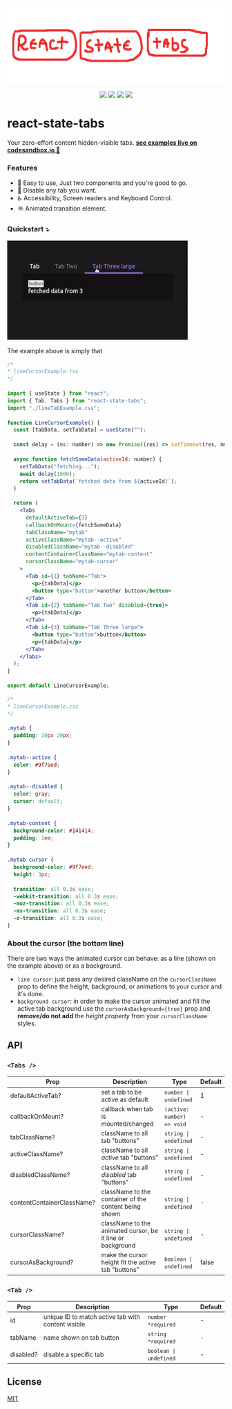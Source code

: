 
<p align="center">
  <a href="https://www.npmjs.com/package/react-state-tabs">
  </a>
    <img src="https://raw.githubusercontent.com/joaovitorzv/react-state-tabs/master/assets/logo.png" height="180">
</p>
<p align="center">
  <a href="https://github.com/joaovitorzv/react-state-tabs/actions/workflows/main.yaml">
<img src="https://github.com/joaovitorzv/react-state-tabs/actions/workflows/main.yaml/badge.svg" style="height: 19px"/></a>
  
  <a href="https://github.com/joaovitorzv/react-state-tabs/blob/master/LICENSE">
   <img src="https://img.shields.io/github/license/joaovitorzv/react-state-tabs?color=gree" /></a>
  
  <a href="https://www.npmjs.com/package/react-state-tabs">
    <img src="https://img.shields.io/npm/v/react-state-tabs?color=gree&logo=npm" /></a>
  <a href="https://reactjs.org/">
    <img src="https://img.shields.io/npm/dependency-version/react-state-tabs/peer/react" /></a>
</p>

# react-state-tabs
Your zero-effort content hidden-visible tabs. <strong>[see examples live on codesandbox.io 🧰](https://codesandbox.io/s/react-state-tabs-examples-gucij)</strong>

### Features
  - 🤯 Easy to use, Just two components and you're good to go.
  - 🚫 Disable any tab you want. 
  - ♿ Accessibility, Screen readers and Keyboard Control.
  - 🪅 Animated transition element.

### Quickstart ⤵️
<img height="229" src="https://raw.githubusercontent.com/joaovitorzv/react-state-tabs/master/assets/example.gif" />
  
The example above is simply that
```jsx
/* 
* lineCursorExample.tsx
*/

import { useState } from "react";
import { Tab, Tabs } from "react-state-tabs";
import "./lineTabExample.css";

function LineCursorExample() {
  const [tabData, setTabData] = useState("");

  const delay = (ms: number) => new Promise((res) => setTimeout(res, ms));

  async function fetchSomeData(activeId: number) {
    setTabData("fetching...");
    await delay(1000);
    return setTabData(`fetched data from ${activeId}`);
  }

  return (
    <Tabs
      defaultActiveTab={3}
      callbackOnMount={fetchSomeData}
      tabClassName="mytab"
      activeClassName="mytab--active"
      disabledClassName="mytab--disabled"
      contentContainerClassName="mytab-content"
      cursorClassName="mytab-cursor"
    >
      <Tab id={1} tabName="Tab">
        <p>{tabData}</p>
        <button type="button">another button</button>
      </Tab>
      <Tab id={2} tabName="Tab Two" disabled={true}>
        <p>{tabData}</p>
      </Tab>
      <Tab id={3} tabName="Tab Three large">
        <button type="button">button</button>
        <p>{tabData}</p>
      </Tab>
    </Tabs>
  );
}

export default LineCursorExample;
```
```css
/* 
* lineCursorExample.css
*/

.mytab {
  padding: 10px 20px;
}

.mytab--active {
  color: #9f7eed;
}

.mytab--disabled {
  color: gray;
  cursor: default;
}

.mytab-content {
  background-color: #141414;
  padding: 1em;
}

.mytab-cursor {
  background-color: #9f7eed;
  height: 3px;

  transition: all 0.3s ease;
  -webkit-transition: all 0.3s ease;
  -moz-transition: all 0.3s ease;
  -ms-transition: all 0.3s ease;
  -o-transition: all 0.3s ease;
}
```

### About the cursor (the bottom line)
There are two ways the animated cursor can behave: as a line (shown on the example above) or as a background.
  - `line cursor`: just pass any desired className on the `cursorClassName` prop to define the height, background, or animations to your cursor and it's done.
  - `background cursor`: in order to make the cursor animated and fill the active tab background use the `cursorAsBackground={true}` prop and **remove/do not add** the *height property* from your `cursorClassName` styles.

## API
### `<Tabs />`

| Prop               | Description                                         | Type                                         | Default          |
| ------------------ | --------------------------------------------------- | -------------------------------------------- | ---------------- |
| defaultActiveTab?  | set a tab to be active as default                   | `number \| undefined`                        | 1                |
| callbackOnMount?   | callback when tab is mounted/changed                | `(active: number) => void`                   | -                |
| tabClassName?      | className to all tab "buttons"           | `string \| undefined`                                   | -                |
| activeClassName?   | className to all *active* tab "buttons"  | `string \| undefined`                                   | -                |
| disabledClassName? | className to all *disabled* tab "buttons"| `string \| undefined`                                   | -                |
| contentContainerClassName?  | className to the container of the content being shown | `string \| undefined`             | -                |
| cursorClassName? | className to the animated cursor, be it line or background | `string \| undefined`                    | -                |
| cursorAsBackground? | make the cursor height fit the active tab "buttons" | `boolean \| undefined`                      | false            |


### `<Tab />`

| Prop               | Description                                        | Type                                         | Default          |
| ------------------ | -------------------------------------------------- | -------------------------------------------- | ---------------- |
| id                 | unique ID to match active tab with content visible | `number *required`                           | -                |
| tabName            | name shown on tab button                           | `string *required`                           | -                |
| disabled?          | disable a specific tab                             | `boolean \| undefined`                       | -                |

## License 
<a href="LICENSE">MIT</a>
